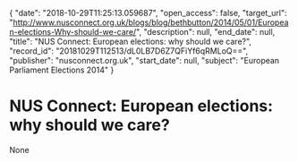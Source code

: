 {
  "date": "2018-10-29T11:25:13.059687", 
  "open_access": false, 
  "target_url": "http://www.nusconnect.org.uk/blogs/blog/bethbutton/2014/05/01/European-elections-Why-should-we-care/", 
  "description": null, 
  "end_date": null, 
  "title": "NUS Connect: European elections: why should we care?", 
  "record_id": "20181029T112513/dL0LB7D6Z7QFiYf6qRMLoQ==", 
  "publisher": "nusconnect.org.uk", 
  "start_date": null, 
  "subject": "European Parliament Elections 2014"
}

# NUS Connect: European elections: why should we care?

None